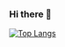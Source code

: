### Hi there 👋


[![Top Langs](https://github-readme-stats.vercel.app/api/top-langs/?username=dohyunre702&layout=compact)](https://github.com/anuraghazra/github-readme-stats)

<!--
**dohyunre702/dohyunre702** is a ✨ _special_ ✨ repository because its `README.md` (this file) appears on your GitHub profile.

Here are some ideas to get you started:

- 🔭 I’m currently working on ...
- 🌱 I’m currently learning ...
- 👯 I’m looking to collaborate on ...
- 🤔 I’m looking for help with ...
- 💬 Ask me about ...
- 📫 How to reach me: ...
- 😄 Pronouns: ...
- ⚡ Fun fact: ...
-->

